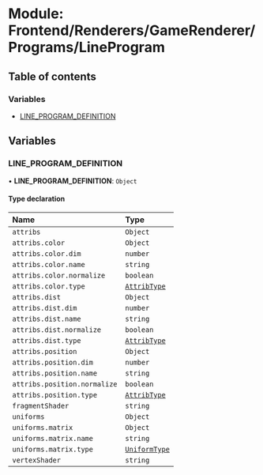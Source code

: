 # Module: Frontend/Renderers/GameRenderer/Programs/LineProgram

## Table of contents

### Variables

- [LINE_PROGRAM_DEFINITION](Frontend_Renderers_GameRenderer_Programs_LineProgram.md#line_program_definition)

## Variables

### LINE_PROGRAM_DEFINITION

• **LINE_PROGRAM_DEFINITION**: `Object`

#### Type declaration

| Name                         | Type                                                                                 |
| :--------------------------- | :----------------------------------------------------------------------------------- |
| `attribs`                    | `Object`                                                                             |
| `attribs.color`              | `Object`                                                                             |
| `attribs.color.dim`          | `number`                                                                             |
| `attribs.color.name`         | `string`                                                                             |
| `attribs.color.normalize`    | `boolean`                                                                            |
| `attribs.color.type`         | [`AttribType`](../enums/Frontend_Renderers_GameRenderer_EngineTypes.AttribType.md)   |
| `attribs.dist`               | `Object`                                                                             |
| `attribs.dist.dim`           | `number`                                                                             |
| `attribs.dist.name`          | `string`                                                                             |
| `attribs.dist.normalize`     | `boolean`                                                                            |
| `attribs.dist.type`          | [`AttribType`](../enums/Frontend_Renderers_GameRenderer_EngineTypes.AttribType.md)   |
| `attribs.position`           | `Object`                                                                             |
| `attribs.position.dim`       | `number`                                                                             |
| `attribs.position.name`      | `string`                                                                             |
| `attribs.position.normalize` | `boolean`                                                                            |
| `attribs.position.type`      | [`AttribType`](../enums/Frontend_Renderers_GameRenderer_EngineTypes.AttribType.md)   |
| `fragmentShader`             | `string`                                                                             |
| `uniforms`                   | `Object`                                                                             |
| `uniforms.matrix`            | `Object`                                                                             |
| `uniforms.matrix.name`       | `string`                                                                             |
| `uniforms.matrix.type`       | [`UniformType`](../enums/Frontend_Renderers_GameRenderer_EngineTypes.UniformType.md) |
| `vertexShader`               | `string`                                                                             |
